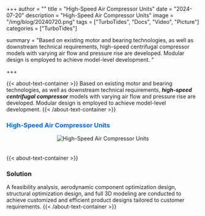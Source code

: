 +++
author = ""
title = "High-Speed Air Compressor Units"
date = "2024-07-20"
description = "High-Speed Air Compressor Units"
image = "/img/blog/20240720.png"
tags = ["TurboTides", "Docs", "Video", "Picture"]
categories = ["TurboTides"]

summary = "Based on existing motor and bearing technologies, as well as downstream technical requirements, high-speed centrifugal compressor models with varying air flow and pressure rise are developed. Modular design is employed to achieve model-level development. <!--more-->"

+++

{{< about-text-container >}}
Based on existing motor and bearing technologies, as well as downstream technical requirements, ***high-speed centrifugal compressor*** models with varying air flow and pressure rise are developed. Modular design is employed to achieve model-level development. 
{{< /about-text-container >}}


<h3 style="color: #0066FF;">High-Speed Air Compressor Units</h3>
<div style="display: flex; justify-content: center;">
    <img src="/img/blog/case picture/幻灯片5.PNG" alt="High-Speed Air Compressor Units" style="margin-top: 0; margin-bottom: 1.4em; max-width: 100%;">
</div>


{{< about-text-container >}}
### Solution
A feasibility analysis, aerodynamic component optimization design, structural optimization design, and full 3D modeling are conducted to achieve customized and efficient product designs tailored to customer requirements.
{{< /about-text-container >}}
